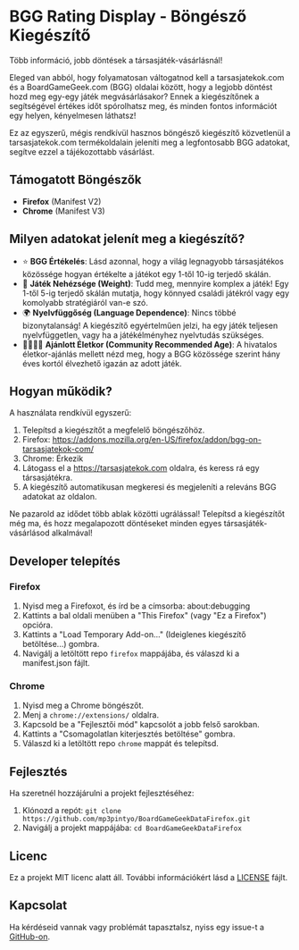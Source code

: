 # BGG Rating Display - Böngésző Kiegészítő

Több információ, jobb döntések a társasjáték-vásárlásnál!

Eleged van abból, hogy folyamatosan váltogatnod kell a tarsasjatekok.com és a BoardGameGeek.com (BGG) oldalai között, hogy a legjobb döntést hozd meg egy-egy játék megvásárlásakor? Ennek a kiegészítőnek a segítségével értékes időt spórolhatsz meg, és minden fontos információt egy helyen, kényelmesen láthatsz!

Ez az egyszerű, mégis rendkívül hasznos böngésző kiegészítő közvetlenül a tarsasjatekok.com termékoldalain jeleníti meg a legfontosabb BGG adatokat, segítve ezzel a tájékozottabb vásárlást.

## Támogatott Böngészők

- **Firefox** (Manifest V2)
- **Chrome** (Manifest V3)

## Milyen adatokat jelenít meg a kiegészítő?

- ⭐ **BGG Értékelés**: Lásd azonnal, hogy a világ legnagyobb társasjátékos közössége hogyan értékelte a játékot egy 1-től 10-ig terjedő skálán.
- 🧠 **Játék Nehézsége (Weight)**: Tudd meg, mennyire komplex a játék! Egy 1-től 5-ig terjedő skálán mutatja, hogy könnyed családi játékról vagy egy komolyabb stratégiáról van-e szó.
- 🌍 **Nyelvfüggőség (Language Dependence)**: Nincs többé bizonytalanság! A kiegészítő egyértelműen jelzi, ha egy játék teljesen nyelvfüggetlen, vagy ha a játékélményhez nyelvtudás szükséges.
- 👨‍👩‍👧‍👦 **Ajánlott Életkor (Community Recommended Age)**: A hivatalos életkor-ajánlás mellett nézd meg, hogy a BGG közössége szerint hány éves kortól élvezhető igazán az adott játék.

## Hogyan működik?

A használata rendkívül egyszerű:

1. Telepítsd a kiegészítőt a megfelelő böngészőhöz.
2. Firefox: https://addons.mozilla.org/en-US/firefox/addon/bgg-on-tarsasjatekok-com/
3. Chrome: Érkezik
4. Látogass el a https://tarsasjatekok.com oldalra, és keress rá egy társasjátékra.
5. A kiegészítő automatikusan megkeresi és megjeleníti a releváns BGG adatokat az oldalon.

Ne pazarold az idődet több ablak közötti ugrálással! Telepítsd a kiegészítőt még ma, és hozz megalapozott döntéseket minden egyes társasjáték-vásárlásod alkalmával!

## Developer telepítés

### Firefox

1. Nyisd meg a Firefoxot, és írd be a címsorba: about:debugging
2. Kattints a bal oldali menüben a "This Firefox" (vagy "Ez a Firefox") opcióra.
3. Kattints a "Load Temporary Add-on..." (Ideiglenes kiegészítő betöltése...) gombra.
4. Navigálj a letöltött repo `firefox` mappájába, és válaszd ki a manifest.json fájlt.

### Chrome

1. Nyisd meg a Chrome böngészőt.
2. Menj a `chrome://extensions/` oldalra.
3. Kapcsold be a "Fejlesztői mód" kapcsolót a jobb felső sarokban.
4. Kattints a "Csomagolatlan kiterjesztés betöltése" gombra.
5. Válaszd ki a letöltött repo `chrome` mappát és telepítsd.

## Fejlesztés

Ha szeretnél hozzájárulni a projekt fejlesztéséhez:

1. Klónozd a repót: `git clone https://github.com/mp3pintyo/BoardGameGeekDataFirefox.git`
2. Navigálj a projekt mappájába: `cd BoardGameGeekDataFirefox`

## Licenc

Ez a projekt MIT licenc alatt áll. További információkért lásd a [LICENSE](LICENSE) fájlt.

## Kapcsolat

Ha kérdéseid vannak vagy problémát tapasztalsz, nyiss egy issue-t a [GitHub-on](https://github.com/mp3pintyo/BoardGameGeekDataFirefox/issues).